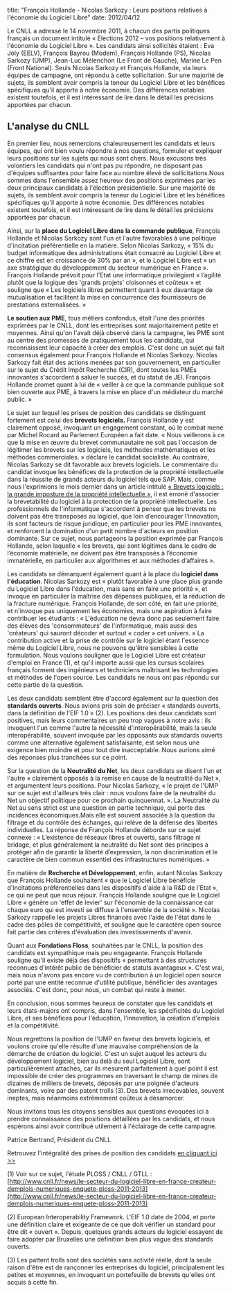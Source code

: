 title: "François Hollande - Nicolas Sarkozy : Leurs positions relatives à l'économie du Logiciel Libre"
date: 2012/04/12


Le CNLL a adressé le 14 novembre 2011, à chacun des partis politiques
français un document intitulé « Elections 2012 – vos positions
relativement à l'économie du Logiciel Libre ». Les candidats ainsi
sollicités étaient : Eva Joly (EELV), François Bayrou (Modem), François
Hollande (PS), Nicolas Sarkozy (UMP), Jean-Luc Mélenchon (Le Front de
Gauche), Marine Le Pen (Front National). Seuls Nicolas Sarkozy et
François Hollande, via leurs équipes de campagne, ont répondu à cette
sollicitation. Sur une majorité de sujets, ils semblent avoir compris la
teneur du Logiciel Libre et les bénéfices spécifiques qu'il apporte à
notre économie. Des différences notables existent toutefois, et il est
intéressant de lire dans le détail les précisions apportées par chacun.


L'analyse du CNLL
-----------------

En premier lieu, nous remercions chaleureusement les candidats et leurs
équipes, qui ont bien voulu répondre à nos questions, formuler et
expliquer leurs positions sur les sujets qui nous sont chers. Nous
excusons très volontiers les candidats qui n'ont pas pu répondre, ne
disposant pas d'équipes suffisantes pour faire face au nombre élevé de
sollicitations.Nous sommes dans l'ensemble assez heureux des positions
exprimées par les deux principaux candidats à l'élection présidentielle.
Sur une majorité de sujets, ils semblent avoir compris la teneur du
Logiciel Libre et les bénéfices spécifiques qu'il apporte à notre
économie. Des différences notables existent toutefois, et il est
intéressant de lire dans le détail les précisions apportées par chacun.

Ainsi, sur la **place du Logiciel Libre dans la commande publique**,
François Hollande et Nicolas Sarkozy sont l'un et l'autre favorables à
une politique d'incitation préférentielle en la matière. Selon Nicolas
Sarkozy, « 15% du budget informatique des administrations était consacré
au Logiciel Libre et ce chiffre est en croissance de 30% par an », et le
Logiciel Libre est « un axe stratégique du développement du secteur
numérique en France ». François Hollande prévoit pour l'Etat une
informatique privilégiant « l’agilité plutôt que la logique des 'grands
projets' cloisonnés et coûteux » et souligne que « Les logiciels libres
permettent quant à eux davantage de mutualisation et facilitent la mise
en concurrence des fournisseurs de prestations externalisées. »

**Le soutien aux PME**, tous métiers confondus, était l'une des
priorités exprimées par le CNLL, dont les entreprises sont
majoritairement petite et moyennes. Ainsi qu'on l'avait déjà observé
dans la campagne, les PME sont au centre des promesses de pratiquement
tous les candidats, qui reconnaissent leur capacité à créer des emplois.
C'est donc un sujet qui fait consensus également pour François Hollande
et Nicolas Sarkozy. Nicolas Sarkozy fait état des actions menées par son
gouvernement, en particulier sur le sujet du Crédit Impôt Recherche
(CIR), dont toutes les PMEs innovantes s'accordent à saluer le succès,
et du statut de JEI. François Hollande promet quant à lui de « veiller à
ce que la commande publique soit bien ouverte aux PME, à travers la mise
en place d'un médiateur du marché public. »

Le sujet sur lequel les prises de position des candidats se distinguent
fortement est celui des **brevets logiciels.** François Hollande y est
clairement opposé, invoquant un engagement constant, où le combat mené
par Michel Rocard au Parlement Européen a fait date. « Nous veillerons à
ce que la mise en œuvre du brevet communautaire ne soit pas l'occasion
de légitimer les brevets sur les logiciels, les méthodes mathématiques
et les méthodes commerciales. » déclare le candidat socialiste. Au
contraire, Nicolas Sarkozy se dit favorable aux brevets logiciels. Le
commentaire du candidat invoque les bénéfices de la protection de la
propriété intellectuelle dans la réussite de grands acteurs du logiciel
tels que SAP. Mais, comme nous l'exprimions le mois dernier dans un
article intitulé [« Brevets logiciels : la grande imposture de la
propriété intellectuelle »](http://lecercle.lesechos.fr/entreprises-marches/high-tech-medias/informatiques/221142104/brevets-logiciels-grande-imposture-prop),
il est erroné d'associer la brevetabilité du logiciel à la protection de
la propriété intellectuelle. Les professionnels de l'informatique
s'accordent à penser que les brevets ne doivent pas être transposés au
logiciel, que loin d’encourager l’innovation, ils sont facteurs de
risque juridique, en particulier pour les PME innovantes, et renforcent
la domination d'un petit nombre d'acteurs en position dominante. Sur ce
sujet, nous partageons la position exprimée par François Hollande, selon
laquelle « les brevets, qui sont légitimes dans le cadre de l’économie
matérielle, ne doivent pas être transposés à l’économie immatérielle, en
particulier aux algorithmes et aux méthodes d’affaires ».

Les candidats se démarquent également quant à la place du **logiciel
dans l'éducation**. Nicolas Sarkozy est « plutôt favorable à une place
plus grande du Logiciel Libre dans l'éducation, mais sans en faire une
priorité », et invoque en particulier la maîtrise des dépenses
publiques, et la réduction de la fracture numérique. François Hollande,
de son côté, en fait une priorité, et n'invoque pas uniquement les
économies, mais une aspiration à faire contribuer les étudiants : «
L'éducation ne devra donc pas seulement faire des élèves des
'consommateurs' de l'informatique, mais aussi des 'créateurs' qui
sauront décoder et surtout « coder » cet univers. » La contribution
active et la prise de contrôle sur le logiciel étant l'essence même du
Logiciel Libre, nous ne pouvons qu'être sensibles à cette formulation.
Nous voulons souligner que le Logiciel Libre est créateur d'emploi en
France (1), et qu'il importe aussi que les cursus scolaires français
forment des ingénieurs et techniciens maîtrisant les technologies et
méthodes de l'open source. Les candidats ne nous ont pas répondu sur
cette partie de la question.

Les deux candidats semblent être d'accord également sur la question des
**standards ouverts**. Nous avions pris soin de préciser « standards
ouverts, dans la définition de l'EIF 1.0 » (2). Les positions des deux
candidats sont positives, mais leurs commentaires un peu trop vagues à
notre avis : ils invoquent l'un comme l'autre la nécessité
d'interopérabilité, mais la seule interopérabilité, souvent invoquée par
les opposants aux standards ouverts comme une alternative également
satisfaisante, est selon nous une exigence bien moindre et pour tout
dire inacceptable. Nous aurions aimé des réponses plus tranchées sur ce
point.

Sur la question de la **Neutralité du Net**, les deux candidats se
disent l'un et l'autre « clairement opposés à la remise en cause de la
neutralité du Net », et argumentent leurs positions. Pour Nicolas
Sarkozy, « le projet de l'UMP sur ce sujet est d'ailleurs très clair :
nous voulons faire de la neutralité du Net un objectif politique pour ce
prochain quinquennat. ». La Neutralité du Net au sens strict est une
question en partie technique, qui porte des incidences économiques.Mais
elle est souvent associée à la question du filtrage et du contrôle des
échanges, qui relève de la défense des libertés individuelles. La
réponse de François Hollande déborde sur ce sujet connexe : «
L’existence de réseaux libres et ouverts, sans filtrage ni bridage, et
plus généralement la neutralité du Net sont des principes à protéger
afin de garantir la liberté d’expression, la non discrimination et le
caractère de bien commun essentiel des infrastructures numériques. »

En matière de **Recherche et Développement**, enfin, autant Nicolas
Sarkozy que François Hollande souhaitent « que le Logiciel Libre
bénéficie d'incitations préférentielles dans les dispositifs d'aide à la
R&D de l'Etat », ce qui ne peut que nous réjouir. François Hollande
souligne que le Logiciel Libre « génère un 'effet de levier' sur
l'économie de la connaissance car chaque euro qui est investi se diffuse
à l'ensemble de la société ». Nicolas Sarkozy rappelle les projets
Libres financés avec l'aide de l'état dans le cadre des pôles de
compétitivité, et souligne que le caractère open source fait partie des
critères d'évaluation des investissements d'avenir.

Quant aux **Fondations Floss**, souhaitées par le CNLL, la position des
candidats est sympathique mais peu engageante. François Hollande
souligne qu'il existe déjà des dispositifs « permettant à des structures
reconnues d'intérêt public de bénéficier de statuts avantageux ». C'est
vrai, mais nous n'avons pas encore vu de contribution à un logiciel open
source porté par une entité reconnue d'utilité publique, bénéficier des
avantages associés. C'est donc, pour nous, un combat qui reste à mener.

En conclusion, nous sommes heureux de constater que les candidats et
leurs états-majors ont compris, dans l'ensemble, les spécificités du
Logiciel Libre, et ses bénéfices pour l'éducation, l'innovation, la
création d'emplois et la compétitivité.

Nous regrettons la position de l'UMP en faveur des brevets logiciels, et
voulons croire qu'elle résulte d'une mauvaise compréhension de la
démarche de création du logiciel. C'est un sujet auquel les acteurs du
développement logiciel, bien au delà du seul Logiciel Libre, sont
particulièrement attachés, car ils mesurent parfaitement à quel point il
est impossible de créer des programmes en traversant le champ de mines
de dizaines de milliers de brevets, déposés par une poignée d'acteurs
dominants, voire par des patent trolls (3). Des brevets irrecevables,
souvent ineptes, mais néanmoins extrêmement coûteux à désamorcer.

Nous invitons tous les citoyens sensibles aux questions évoquées ici à
prendre connaissance des positions détaillées par les candidats, et nous
espérons ainsi avoir contribué utilement à l'éclairage de cette
campagne.

Patrice Bertrand, Président du CNLL

Retrouvez l'intégralité des prises de position des candidats [en
cliquant ici \>\>](http://www.cnll.fr/sites/default/files/cp-positions-floss-ump-ps-3d.pdf)

\(1) Voir sur ce sujet, l'étude PLOSS / CNLL / GTLL :
[http://www.cnll.fr/news/le-secteur-du-logiciel-libre-en-france-createur-demplois-numeriques-enquete-ploss-2011-2013](http://www.cnll.fr/news/le-secteur-du-logiciel-libre-en-france-createur-demplois-numeriques-enquete-ploss-2011-2013)

\(2) European Interoperability Framework. L'EIF 1.0 date de 2004, et
porte une définition claire et exigeante de ce que doit vérifier un
standard pour être dit « ouvert ». Depuis, quelques grands acteurs du
logiciel essayent de faire adopter par Bruxelles une définition bien
plus vague des standards ouverts.

\(3) Les pattent trolls sont des sociétés sans activité réelle, dont la
seule raison d'être est de rançonner les entreprises du logiciel,
principalement les petites et moyennes, en invoquant un portefeuille de
brevets qu'elles ont acquis à cette fin.

